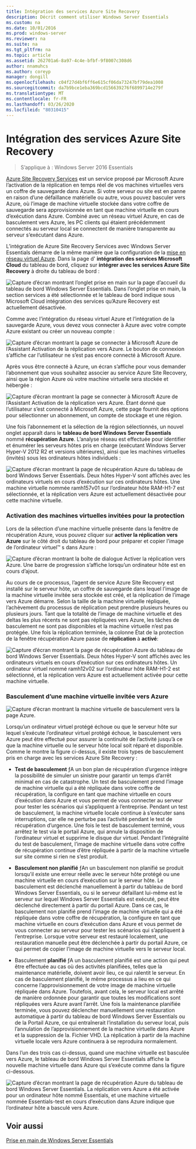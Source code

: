 ```yaml
---
title: Intégration des services Azure Site Recovery
description: Décrit comment utiliser Windows Server Essentials
ms.custom: na
ms.date: 10/01/2016
ms.prod: windows-server
ms.reviewer: na
ms.suite: na
ms.tgt_pltfrm: na
ms.topic: article
ms.assetid: 262701a6-8a97-4c4e-bfbf-9f8007c308d6
author: nnamuhcs
ms.author: coreyp
manager: dongill
ms.openlocfilehash: c04f27d4bf6ff6e615cf06da73247bf79dea1008
ms.sourcegitcommit: da7b9bce1eba369bcd156639276f6899714e279f
ms.translationtype: MT
ms.contentlocale: fr-FR
ms.lasthandoff: 03/26/2020
ms.locfileid: "80310415"
---
```

# <a name="azure-site-recovery-services-integration"></a>Intégration des services Azure Site Recovery

>S’applique à : Windows Server 2016 Essentials

[Azure Site Recovery Services](https://docs.microsoft.com/azure/site-recovery/) est un service proposé par Microsoft Azure l’activation de la réplication en temps réel de vos machines virtuelles vers un coffre de sauvegarde dans Azure. Si votre serveur ou site est en panne en raison d’une défaillance matérielle ou autre, vous pouvez basculer vers Azure, où l’image de machine virtuelle stockée dans votre coffre de sauvegarde sera approvisionnée en tant que machine virtuelle en cours d’exécution dans Azure. Combiné avec un réseau virtuel Azure, en cas de basculement vers Azure, les PC clients qui étaient précédemment connectés au serveur local se connectent de manière transparente au serveur s’exécutant dans Azure.

L’intégration de Azure Site Recovery Services avec Windows Server Essentials démarre de la même manière que la configuration de la [mise en réseau virtuel Azure](azure-virtual-network-integration.md). Dans la page d' **intégration des services Microsoft Cloud** du tableau de bord, cliquez sur **intégrer avec les services Azure Site Recovery** à droite du tableau de bord :

![Capture d’écran montrant l’onglet prise en main sur la page d’accueil du tableau de bord Windows Server Essentials. Dans l’onglet prise en main, la section services a été sélectionnée et le tableau de bord indique sous Microsoft Cloud intégration des services qu’Azure Recovery est actuellement désactivée.](media/azure-site-recovery-1.PNG)

Comme avec l’intégration du réseau virtuel Azure et l’intégration de la sauvegarde Azure, vous devez vous connecter à Azure avec votre compte Azure existant ou créer un nouveau compte :

![Capture d’écran montrant la page se connecter à Microsoft Azure de l’Assistant Activation de la réplication vers Azure. Le bouton de connexion s’affiche car l’utilisateur ne s’est pas encore connecté à Microsoft Azure.](media/azure-site-recovery-2.PNG)

Après vous être connecté à Azure, un écran s’affiche pour vous demander l’abonnement que vous souhaitez associer au service Azure Site Recovery, ainsi que la région Azure où votre machine virtuelle sera stockée et hébergée :

![Capture d’écran montrant la page se connecter à Microsoft Azure de l’Assistant Activation de la réplication vers Azure. Étant donné que l’utilisateur s’est connecté à Microsoft Azure, cette page fournit des options pour sélectionner un abonnement, un compte de stockage et une région.](media/azure-site-recovery-3.PNG)

Une fois l’abonnement et la sélection de la région sélectionnés, un nouvel onglet apparaît dans le **tableau de bord Windows Server Essentials** nommé **récupération Azure**. L’analyse réseau est effectuée pour identifier et énumérer les serveurs hôtes pris en charge (exécutant Windows Server Hyper-V 2012 R2 et versions ultérieures), ainsi que les machines virtuelles (invités) sous les ordinateurs hôtes individuels :

![Capture d’écran montrant la page de récupération Azure du tableau de bord Windows Server Essentials. Deux hôtes Hyper-V sont affichés avec les ordinateurs virtuels en cours d’exécution sur ces ordinateurs hôtes. Une machine virtuelle nommée ramh157v01 sur l’ordinateur hôte RAM-H1-7 est sélectionnée, et la réplication vers Azure est actuellement désactivée pour cette machine virtuelle.](media/azure-site-recovery-4.PNG)

### <a name="enabling-guest-virtual-machines-for-protection"></a>Activation des machines virtuelles invitées pour la protection

Lors de la sélection d’une machine virtuelle présente dans la fenêtre de récupération Azure, vous pouvez cliquer sur **activer la réplication vers Azure** sur le côté droit du tableau de bord pour préparer et copier l’image de l’ordinateur virtuel™ s dans Azure :

![Capture d’écran montrant la boîte de dialogue Activer la réplication vers Azure. Une barre de progression s’affiche lorsqu’un ordinateur hôte est en cours d’ajout.](media/azure-site-recovery-5.PNG)

Au cours de ce processus, l’agent de service Azure Site Recovery est installé sur le serveur hôte, un coffre de sauvegarde dans lequel l’image de la machine virtuelle invitée sera stockée est créé, et la réplication de l’image vers Azure démarre. Selon la taille de la machine virtuelle répliquée, l’achèvement du processus de réplication peut prendre plusieurs heures ou plusieurs jours. Tant que la totalité de l’image de machine virtuelle et des deltas les plus récents ne sont pas répliquées vers Azure, les tâches de basculement ne sont pas disponibles et la machine virtuelle n’est pas protégée. Une fois la réplication terminée, la colonne État de la protection de la fenêtre récupération Azure passe de **réplication** à **activé**:

![Capture d’écran montrant la page de récupération Azure du tableau de bord Windows Server Essentials. Deux hôtes Hyper-V sont affichés avec les ordinateurs virtuels en cours d’exécution sur ces ordinateurs hôtes. Un ordinateur virtuel nommé ramh12v02 sur l’ordinateur hôte RAM-H1-2 est sélectionné, et la réplication vers Azure est actuellement activée pour cette machine virtuelle.](media/azure-site-recovery-6.PNG)

### <a name="failover-of-a-guest-vm-to-azure"></a>Basculement d’une machine virtuelle invitée vers Azure

![Capture d’écran montrant la machine virtuelle de basculement vers la page Azure.](media/azure-site-recovery-7.PNG)

Lorsqu’un ordinateur virtuel protégé échoue ou que le serveur hôte sur lequel s’exécute l’ordinateur virtuel protégé échoue, le basculement vers Azure peut être effectué pour assurer la continuité de l’activité jusqu’à ce que la machine virtuelle ou le serveur hôte local soit réparé et disponible. Comme le montre la figure ci-dessus, il existe trois types de basculement pris en charge avec les services Azure Site Recovery :

-   **Test de basculement** ƒA un bon plan de récupération d’urgence intègre la possibilité de simuler un sinistre pour garantir un temps d’arrêt minimal en cas de catastrophe. Un test de basculement prend l’image de machine virtuelle qui a été répliquée dans votre coffre de récupération, la configure en tant que machine virtuelle en cours d’exécution dans Azure et vous permet de vous connecter au serveur pour tester les scénarios qui s’appliquent à l’entreprise. Pendant un test de basculement, la machine virtuelle locale continue à s’exécuter sans interruptions, car elle ne perturbe pas l’activité pendant le test de récupération d’urgence. Une fois le test de basculement terminé, vous arrêtez le test via le portail Azure, qui annule la disposition de l’ordinateur virtuel et supprime le disque dur virtuel. Pendant l’intégralité du test de basculement, l’image de machine virtuelle dans votre coffre de récupération continue d’être répliquée à partir de la machine virtuelle sur site comme si rien ne s’est produit.

-   **Basculement non planifié** ƒAn un basculement non planifié se produit lorsqu’il existe une erreur réelle avec le serveur hôte protégé ou une machine virtuelle en cours d’exécution sur le serveur hôte. Le basculement est déclenché manuellement à partir du tableau de bord Windows Server Essentials, ou si le serveur défaillant lui-même est le serveur sur lequel Windows Server Essentials est exécuté, peut être déclenché directement à partir du portail Azure. Dans ce cas, le basculement non planifié prend l’image de machine virtuelle qui a été répliquée dans votre coffre de récupération, la configure en tant que machine virtuelle en cours d’exécution dans Azure et vous permet de vous connecter au serveur pour tester les scénarios qui s’appliquent à l’entreprise. Lorsque votre serveur est restauré localement, une restauration manuelle peut être déclenchée à partir du portail Azure, ce qui permet de copier l’image de machine virtuelle vers le serveur local.

-   Basculement **planifié** ƒA un basculement planifié est une action qui peut être effectuée au cas où des activités planifiées, telles que la maintenance matérielle, doivent avoir lieu, ce qui ralentit le serveur. En cas de basculement planifié, le même processus a lieu en ce qui concerne l’approvisionnement de votre image de machine virtuelle répliquée dans Azure. Toutefois, avant cela, le serveur local est arrêté de manière ordonnée pour garantir que toutes les modifications sont répliquées vers Azure avant l’arrêt. Une fois la maintenance planifiée terminée, vous pouvez déclencher manuellement une restauration automatique à partir du tableau de bord Windows Server Essentials ou de la Portail Azure, ce qui entraînerait l’installation du serveur local, puis l’annulation de l’approvisionnement de la machine virtuelle dans Azure et la suppression de la. Fichier VHD. La réplication à partir de la machine virtuelle locale vers Azure continuera à se reproduira normalement.

Dans l’un des trois cas ci-dessus, quand une machine virtuelle est basculée vers Azure, le tableau de bord Windows Server Essentials affiche la nouvelle machine virtuelle dans Azure qui s’exécute comme dans la figure ci-dessous.

![Capture d’écran montrant la page de récupération Azure du tableau de bord Windows Server Essentials. La réplication vers Azure a été activée pour un ordinateur hôte nommé Essentials, et une machine virtuelle nommée Essentials-test en cours d’exécution dans Azure indique que l’ordinateur hôte a basculé vers Azure.](media/azure-site-recovery-8.PNG)

<a name="see-also"></a>Voir aussi
--------
[Prise en main de Windows Server Essentials](get-started.md)
